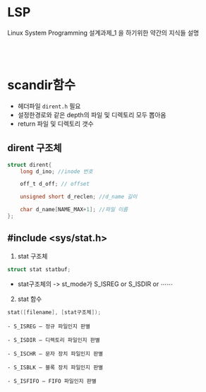 # LSP

Linux System Programming 설계과제_1 을 하기위한 약간의 지식들 설명


<br><br>
# scandir함수
- 헤더파일 `dirent.h` 필요
- 설정한경로와 같은 depth의 파일 및 디렉토리 모두 뽑아옴
- return 파일 및 디렉토리 갯수

## dirent 구조체

```c
struct dirent{
	long d_ino; //inode 번호

	off_t d_off; // offset

	unsigned short d_reclen; //d_name 길이

	char d_name[NAME_MAX+1]; //파일 이름
};
```

## \#include <sys/stat.h>

1. stat 구조체

```c
struct stat statbuf;
```
  - stat구조체의 -> st_mode가 S_ISREG or S_ISDIR or ⋯⋯

2. stat 함수
```c
stat([filename], [stat구조체]);
```
	- S_ISREG – 정규 파일인지 판별

	- S_ISDIR – 디렉토리 파일인지 판별

	- S_ISCHR – 문자 장치 파일인지 판별

	- S_ISBLK – 블록 장치 파일인지 판별

	- S_ISFIFO – FIFO 파일인지 판별
